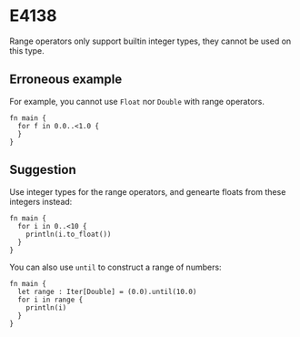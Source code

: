 # E4138

Range operators only support builtin integer types, they cannot be used on this
type.

## Erroneous example

For example, you cannot use `Float` nor `Double` with range operators.

```moonbit
fn main {
  for f in 0.0..<1.0 {
  }
}
```

## Suggestion

Use integer types for the range operators, and genearte floats from these
integers instead:

```moonbit
fn main {
  for i in 0..<10 {
    println(i.to_float())
  }
}
```

You can also use `until` to construct a range of numbers:

```moonbit
fn main {
  let range : Iter[Double] = (0.0).until(10.0)
  for i in range {
    println(i)
  }
}
```
